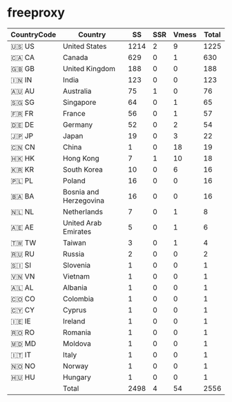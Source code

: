 # freeproxy

|CountryCode|Country|SS|SSR|Vmess|Total|
|  ----  | ----  |  ----  | ----  |  ----  | ----  |
|🇺🇸 US|United States|1214|2|9|1225|
|🇨🇦 CA|Canada|629|0|1|630|
|🇬🇧 GB|United Kingdom|188|0|0|188|
|🇮🇳 IN|India|123|0|0|123|
|🇦🇺 AU|Australia|75|1|0|76|
|🇸🇬 SG|Singapore|64|0|1|65|
|🇫🇷 FR|France|56|0|1|57|
|🇩🇪 DE|Germany|52|0|2|54|
|🇯🇵 JP|Japan|19|0|3|22|
|🇨🇳 CN|China|1|0|18|19|
|🇭🇰 HK|Hong Kong|7|1|10|18|
|🇰🇷 KR|South Korea|10|0|6|16|
|🇵🇱 PL|Poland|16|0|0|16|
|🇧🇦 BA|Bosnia and Herzegovina|16|0|0|16|
|🇳🇱 NL|Netherlands|7|0|1|8|
|🇦🇪 AE|United Arab Emirates|5|0|1|6|
|🇹🇼 TW|Taiwan|3|0|1|4|
|🇷🇺 RU|Russia|2|0|0|2|
|🇸🇮 SI|Slovenia|1|0|0|1|
|🇻🇳 VN|Vietnam|1|0|0|1|
|🇦🇱 AL|Albania|1|0|0|1|
|🇨🇴 CO|Colombia|1|0|0|1|
|🇨🇾 CY|Cyprus|1|0|0|1|
|🇮🇪 IE|Ireland|1|0|0|1|
|🇷🇴 RO|Romania|1|0|0|1|
|🇲🇩 MD|Moldova|1|0|0|1|
|🇮🇹 IT|Italy|1|0|0|1|
|🇳🇴 NO|Norway|1|0|0|1|
|🇭🇺 HU|Hungary|1|0|0|1|
||Total|2498|4|54|2556|
